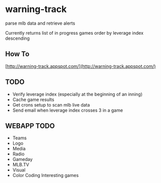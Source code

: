 # warning-track
parse mlb data and retrieve alerts

Currently returns list of in progress games order by leverage index descending

## How To
[http://warning-track.appspot.com/](http://warning-track.appspot.com/)

## TODO

* Verify leverage index (especially at the beginning of an inning)
* Cache game results
* Get crons setup to scan mlb live data
* Send email when leverage index crosses 3 in a game

## WEBAPP TODO

* Teams
 * Logo
* Media
 * Radio
 * Gameday
 * MLB.TV
* Visual
 * Color Coding Interesting games
